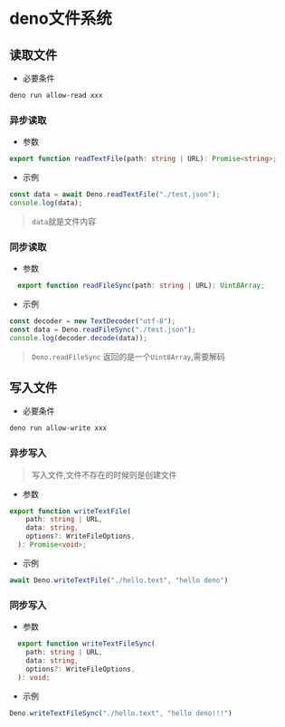 # deno文件系统
## 读取文件
- 必要条件
```sh
deno run allow-read xxx
```
### 异步读取
- 参数
```typescript
export function readTextFile(path: string | URL): Promise<string>;
```
- 示例
```typescript
const data = await Deno.readTextFile("./test.json");
console.log(data);
```
> `data`就是文件内容
### 同步读取
- 参数
```typescript
  export function readFileSync(path: string | URL): Uint8Array;
```
- 示例
```typescript
const decoder = new TextDecoder("utf-8");
const data = Deno.readFileSync("./test.json");
console.log(decoder.decode(data));
```
> `Deno.readFileSync` 返回的是一个`Uint8Array`,需要解码
## 写入文件
- 必要条件
```sh
deno run allow-write xxx
```
### 异步写入
> 写入文件,文件不存在的时候则是创建文件

- 参数
```typescript
export function writeTextFile(
    path: string | URL,
    data: string,
    options?: WriteFileOptions,
  ): Promise<void>;
```
- 示例
```typescript
await Deno.writeTextFile("./hello.text", "hello deno")
```
### 同步写入
- 参数
```typescript
  export function writeTextFileSync(
    path: string | URL,
    data: string,
    options?: WriteFileOptions,
  ): void;
```
- 示例
```typescript
Deno.writeTextFileSync("./hello.text", "hello deno!!!")
```